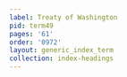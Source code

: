 ```yaml
---
label: Treaty of Washington
pid: term49
pages: '61'
order: '0972'
layout: generic_index_term
collection: index-headings
---
```

